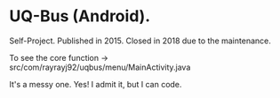 # UQ-Bus (Android).
Self-Project.
Published in 2015. Closed in 2018 due to the maintenance.

To see the core function -> src/com/rayrayj92/uqbus/menu/MainActivity.java

It's a messy one. Yes! I admit it, but I can code.

